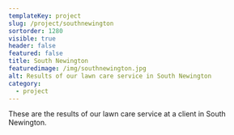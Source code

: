 ```yaml
---
templateKey: project
slug: /project/southnewington
sortorder: 1280
visible: true
header: false
featured: false
title: South Newington
featuredimage: /img/southnewington.jpg
alt: Results of our lawn care service in South Newington
category:
  - project
---
```

These are the results of our lawn care service at a client in South Newington.


